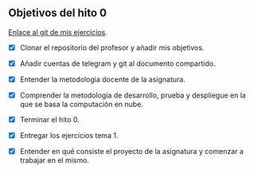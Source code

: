 ## Objetivos del hito 0
[Enlace al git de mis ejercicios](https://github.com/mati3/Ejercicios-CC).

- [x] Clonar el repositorio del profesor y añadir mis objetivos.
- [x] Añadir cuentas de telegram y git al documento compartido.
- [x] Entender la metodologia docente de la asignatura.
- [x] Comprender la metodología de desarrollo, prueba y despliegue en la que se basa la computación en nube.
- [x] Terminar el hito 0.
- [x] Entregar los ejercicios tema 1.
- [x] Entender en qué consiste el proyecto de la asignatura y comenzar a trabajar en el mismo.


